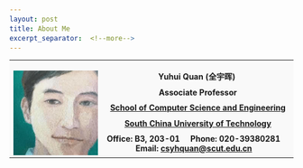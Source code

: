 ```yaml
---
layout: post
title: About Me
excerpt_separator:  <!--more-->
---
```

<style>
p.ex1 {margin-bottom:-0.1cm}
p.ex2 {margin-bottom: 0cm}
</style>
<table>
<tbody>
<tr>
<th style="background-color: #f9f9f9;">

<p class="ex2"><img src="https://github.com/csyhquan/csyhquan.github.io/raw/master/images/2.jpg" alt="" width="150" align="left" /></p>
<p class="ex1"><t0><span><strong> &ensp; Yuhui Quan (全宇晖)</strong></span></t0></p>
<p class="ex1"><t1><span>&ensp; &nbsp;Associate Professor </span></t1></p>
<p class="ex1"><t1><span>&ensp;&nbsp;&nbsp;<a href="http://www2.scut.edu.cn/cs/2017/0129/c22285a327618/page.htm" target="_blank">School of Computer Science and Engineering</a></span></t1></p>
<p class="ex1"><t1><span> &ensp;&nbsp; <a href="https://www.scut.edu.cn" target="_blank">South China University of Technology</a></span></t1></p>
<p class="ex1"><t1><strong>&ensp;&nbsp; Office</strong>: B3, 203-01&nbsp;&nbsp;&nbsp;&nbsp;</t1> <t1><strong>Phone:</strong> 020-39380281&nbsp;&nbsp;&nbsp;&nbsp;</t1>  <t1><strong>Email</strong>: <a href="mailto:csyhquan@scut.edu.cn">csyhquan@scut.edu.cn</a></t1></p>
</th>
</tr>
</tbody>
</table>
<!--
<table><tbody><tr><td class="wrap">
<div>
    <img src="https://github.com/Dofboom/Dofboom.github.io/raw/master/images/2.jpg" width="100"/><br />
	<span style="font-size: 120%;"><strong> &ensp; Yuhui Quan</strong> (全宇晖） </span><br />
    <span style="font-size: 100%;">&ensp; &nbsp;Associate Professor <a href="http://www2.scut.edu.cn/cs/"><br>&ensp;&nbsp;&nbsp;School of Computer Science and Engineering</a></span><br />
    <span style="font-size: 100%;"> <a href="https://www.scut.edu.cn">&ensp;&nbsp; South China University of Technology</a><br /></span>
</div>
</td><tr></tbody></table>
-->